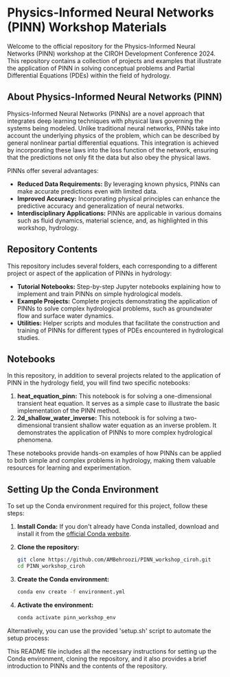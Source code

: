 # Physics-Informed Neural Networks (PINN) Workshop Materials

Welcome to the official repository for the Physics-Informed Neural Networks (PINN) workshop at the CIROH Development Conference 2024. This repository contains a collection of projects and examples that illustrate the application of PINN in solving conceptual problems and Partial Differential Equations (PDEs) within the field of hydrology.

## About Physics-Informed Neural Networks (PINN)

Physics-Informed Neural Networks (PINNs) are a novel approach that integrates deep learning techniques with physical laws governing the systems being modeled. Unlike traditional neural networks, PINNs take into account the underlying physics of the problem, which can be described by general nonlinear partial differential equations. This integration is achieved by incorporating these laws into the loss function of the network, ensuring that the predictions not only fit the data but also obey the physical laws.

PINNs offer several advantages:
- **Reduced Data Requirements:** By leveraging known physics, PINNs can make accurate predictions even with limited data.
- **Improved Accuracy:** Incorporating physical principles can enhance the predictive accuracy and generalization of neural networks.
- **Interdisciplinary Applications:** PINNs are applicable in various domains such as fluid dynamics, material science, and, as highlighted in this workshop, hydrology.

## Repository Contents

This repository includes several folders, each corresponding to a different project or aspect of the application of PINNs in hydrology:

- **Tutorial Notebooks:** Step-by-step Jupyter notebooks explaining how to implement and train PINNs on simple hydrological models.
- **Example Projects:** Complete projects demonstrating the application of PINNs to solve complex hydrological problems, such as groundwater flow and surface water dynamics.
- **Utilities:** Helper scripts and modules that facilitate the construction and training of PINNs for different types of PDEs encountered in hydrological studies.

## Notebooks

In this repository, in addition to several projects related to the application of PINN in the hydrology field, you will find two specific notebooks:

1. **heat_equation_pinn:** This notebook is for solving a one-dimensional transient heat equation. It serves as a simple case to illustrate the basic implementation of the PINN method.
2. **2d_shallow_water_inverse:** This notebook is for solving a two-dimensional transient shallow water equation as an inverse problem. It demonstrates the application of PINNs to more complex hydrological phenomena.

These notebooks provide hands-on examples of how PINNs can be applied to both simple and complex problems in hydrology, making them valuable resources for learning and experimentation.

## Setting Up the Conda Environment

To set up the Conda environment required for this project, follow these steps:

1. **Install Conda:** If you don't already have Conda installed, download and install it from the [official Conda website](https://docs.conda.io/projects/conda/en/latest/user-guide/install/index.html).

2. **Clone the repository:**
   ```sh
   git clone https://github.com/AMBehroozi/PINN_workshop_ciroh.git
   cd PINN_workshop_ciroh

3. **Create the Conda environment:**
    ```sh
    conda env create -f environment.yml

4. **Activate the environment:**
    ```sh
    conda activate pinn_workshop_env


Alternatively, you can use the provided 'setup.sh' script to automate the setup process:

This README file includes all the necessary instructions for setting up the Conda environment, cloning the repository, and it also provides a brief introduction to PINNs and the contents of the repository.

